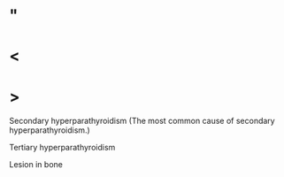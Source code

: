 # "

# <

# >

Secondary hyperparathyroidism
(The most common cause of secondary hyperparathyroidism.)

Tertiary hyperparathyroidism

Lesion in bone
